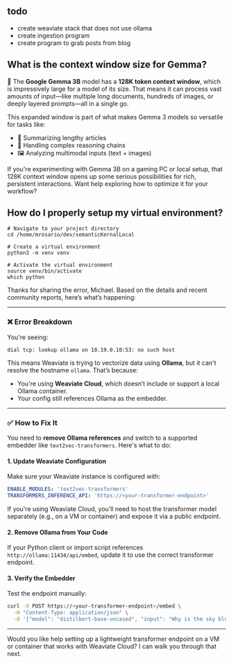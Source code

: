 ## todo
- create weaviate stack that does not use ollama
- create ingestion program
- create program to grab posts from blog


## What is the context window size for Gemma?

🧠 The **Google Gemma 3B** model has a **128K token context window**, which is impressively large for a model of its size. That means it can process vast amounts of input—like multiple long documents, hundreds of images, or deeply layered prompts—all in a single go.

This expanded window is part of what makes Gemma 3 models so versatile for tasks like:
- 📄 Summarizing lengthy articles
- 🧩 Handling complex reasoning chains
- 🖼️ Analyzing multimodal inputs (text + images)

If you're experimenting with Gemma 3B on a gaming PC or local setup, that 128K context window opens up some serious possibilities for rich, persistent interactions. Want help exploring how to optimize it for your workflow?

## How do I properly setup my virtual environment?

```
# Navigate to your project directory
cd /home/mrosario/dev/semanticKernalLocal

# Create a virtual environment
python3 -m venv venv

# Activate the virtual environment
source venv/bin/activate
which python
```



Thanks for sharing the error, Michael. Based on the details and recent community reports, here’s what’s happening:

---

### ❌ Error Breakdown

You're seeing:
```
dial tcp: lookup ollama on 10.19.0.10:53: no such host
```

This means Weaviate is trying to vectorize data using **Ollama**, but it can't resolve the hostname `ollama`. That’s because:

- You're using **Weaviate Cloud**, which doesn’t include or support a local Ollama container.
- Your config still references Ollama as the embedder.

---

### ✅ How to Fix It

You need to **remove Ollama references** and switch to a supported embedder like `text2vec-transformers`. Here's what to do:

#### 1. **Update Weaviate Configuration**
Make sure your Weaviate instance is configured with:

```yaml
ENABLE_MODULES: 'text2vec-transformers'
TRANSFORMERS_INFERENCE_API: 'https://<your-transformer-endpoint>'
```

If you're using Weaviate Cloud, you’ll need to host the transformer model separately (e.g., on a VM or container) and expose it via a public endpoint.

#### 2. **Remove Ollama from Your Code**
If your Python client or import script references `http://ollama:11434/api/embed`, update it to use the correct transformer endpoint.

#### 3. **Verify the Embedder**
Test the endpoint manually:

```bash
curl -X POST https://<your-transformer-endpoint>/embed \
  -H "Content-Type: application/json" \
  -d '{"model": "distilbert-base-uncased", "input": "Why is the sky blue?"}'
```

---

Would you like help setting up a lightweight transformer endpoint on a VM or container that works with Weaviate Cloud? I can walk you through that next.


